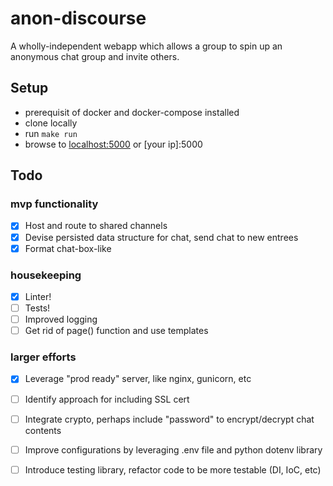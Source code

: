 # anon-discourse

A wholly-independent webapp which allows a group to spin up an anonymous chat group and invite others.

## Setup

- prerequisit of docker and docker-compose installed
- clone locally
- run `make run`
- browse to [localhost:5000](http://localhost:5000) or [your ip]:5000

## Todo


### mvp functionality
- [x] Host and route to shared channels
- [x] Devise persisted data structure for chat, send chat to new entrees
- [x] Format chat-box-like

### housekeeping
- [x] Linter! 
- [ ] Tests!
- [ ] Improved logging
- [ ] Get rid of page() function and use templates

### larger efforts
- [x] Leverage "prod ready" server, like nginx, gunicorn, etc
- [ ] Identify approach for including SSL cert 
- [ ] Integrate crypto, perhaps include "password" to encrypt/decrypt chat contents
- [ ] Improve configurations by leveraging .env file and python dotenv library
- [ ] Introduce testing library, refactor code to be more testable (DI, IoC, etc)

